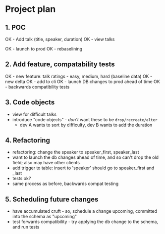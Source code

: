 # Project plan

## 1. POC

OK - Add talk (title, speaker, duration)
OK - view talks

OK - launch to prod
OK - rebaselining


## 2. Add feature, compatability tests

OK - new feature: talk ratings - easy, medium, hard (baseline data)
OK - new delta
OK - add to cli
OK - launch DB changes to prod ahead of time
OK - backwards compatibility tests


## 3. Code objects

- view for difficult talks
- introduce "code objects" - _don't_ want these to be `drop/recreate/alter`
  - dev A wants to sort by difficulty, dev B wants to add the duration


## 4. Refactoring

- refactoring: change the speaker to speaker_first, speaker_last
- want to launch the db changes ahead of time, and so can't drop the old field; also may have other clients
- add trigger to table: insert to 'speaker' should go to speaker_first and _last
- tests ok?
- same process as before, backwards compat testing


## 5. Scheduling future changes

- have accumulated cruft - so, schedule a change upcoming, committed into the schema as "upcoming"
- test forwards compatibility - try applying the db change to the schema, and run tests

